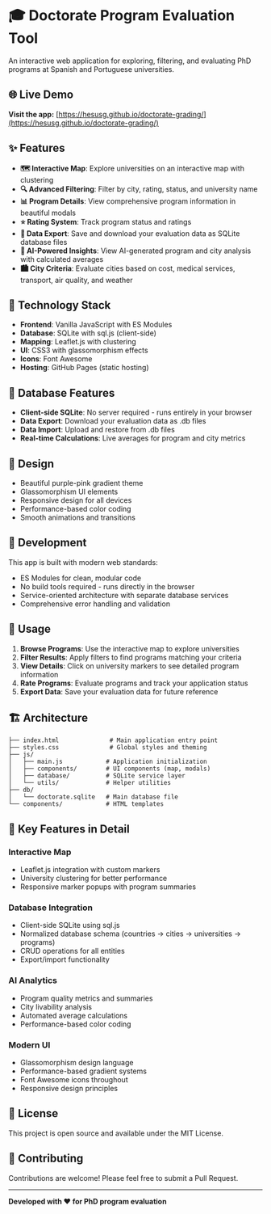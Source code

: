 # 🎓 Doctorate Program Evaluation Tool

An interactive web application for exploring, filtering, and evaluating PhD programs at Spanish and Portuguese universities.

## 🌐 Live Demo

**Visit the app:** [https://hesusg.github.io/doctorate-grading/](https://hesusg.github.io/doctorate-grading/)

## ✨ Features

- **🗺️ Interactive Map**: Explore universities on an interactive map with clustering
- **🔍 Advanced Filtering**: Filter by city, rating, status, and university name
- **📊 Program Details**: View comprehensive program information in beautiful modals
- **⭐ Rating System**: Track program status and ratings
- **💾 Data Export**: Save and download your evaluation data as SQLite database files
- **🎯 AI-Powered Insights**: View AI-generated program and city analysis with calculated averages
- **🏙️ City Criteria**: Evaluate cities based on cost, medical services, transport, air quality, and weather

## 🚀 Technology Stack

- **Frontend**: Vanilla JavaScript with ES Modules
- **Database**: SQLite with sql.js (client-side)
- **Mapping**: Leaflet.js with clustering
- **UI**: CSS3 with glassomorphism effects
- **Icons**: Font Awesome
- **Hosting**: GitHub Pages (static hosting)

## 💾 Database Features

- **Client-side SQLite**: No server required - runs entirely in your browser
- **Data Export**: Download your evaluation data as .db files
- **Data Import**: Upload and restore from .db files
- **Real-time Calculations**: Live averages for program and city metrics

## 🎨 Design

- Beautiful purple-pink gradient theme
- Glassomorphism UI elements
- Responsive design for all devices
- Performance-based color coding
- Smooth animations and transitions

## 🔧 Development

This app is built with modern web standards:

- ES Modules for clean, modular code
- No build tools required - runs directly in the browser
- Service-oriented architecture with separate database services
- Comprehensive error handling and validation

## 📱 Usage

1. **Browse Programs**: Use the interactive map to explore universities
2. **Filter Results**: Apply filters to find programs matching your criteria
3. **View Details**: Click on university markers to see detailed program information
4. **Rate Programs**: Evaluate programs and track your application status
5. **Export Data**: Save your evaluation data for future reference

## 🏗️ Architecture

```
├── index.html              # Main application entry point
├── styles.css              # Global styles and theming
├── js/
│   ├── main.js            # Application initialization
│   ├── components/        # UI components (map, modals)
│   ├── database/          # SQLite service layer
│   └── utils/             # Helper utilities
├── db/
│   └── doctorate.sqlite   # Main database file
└── components/            # HTML templates
```

## 🌟 Key Features in Detail

### Interactive Map
- Leaflet.js integration with custom markers
- University clustering for better performance
- Responsive marker popups with program summaries

### Database Integration
- Client-side SQLite using sql.js
- Normalized database schema (countries → cities → universities → programs)
- CRUD operations for all entities
- Export/import functionality

### AI Analytics
- Program quality metrics and summaries
- City livability analysis
- Automated average calculations
- Performance-based color coding

### Modern UI
- Glassomorphism design language
- Performance-based gradient systems
- Font Awesome icons throughout
- Responsive design principles

## 📄 License

This project is open source and available under the MIT License.

## 🤝 Contributing

Contributions are welcome! Please feel free to submit a Pull Request.

---

**Developed with ❤️ for PhD program evaluation**
